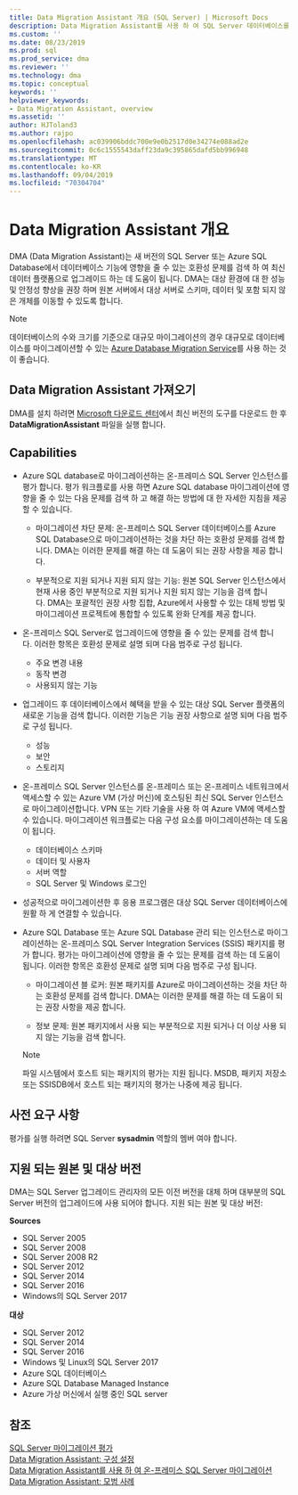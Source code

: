 ```yaml
---
title: Data Migration Assistant 개요 (SQL Server) | Microsoft Docs
description: Data Migration Assistant를 사용 하 여 SQL Server 데이터베이스를 다른 SQL Server 또는 Azure 데이터베이스로 마이그레이션하는 방법에 대해 알아봅니다.
ms.custom: ''
ms.date: 08/23/2019
ms.prod: sql
ms.prod_service: dma
ms.reviewer: ''
ms.technology: dma
ms.topic: conceptual
keywords: ''
helpviewer_keywords:
- Data Migration Assistant, overview
ms.assetid: ''
author: HJToland3
ms.author: rajpo
ms.openlocfilehash: ac039906bddc700e9e0b2517d0e34274e088ad2e
ms.sourcegitcommit: 0c6c1555543daff23da9c395865dafd5bb996948
ms.translationtype: MT
ms.contentlocale: ko-KR
ms.lasthandoff: 09/04/2019
ms.locfileid: "70304704"
---
```

# <a name="overview-of-data-migration-assistant"></a>Data Migration Assistant 개요
DMA (Data Migration Assistant)는 새 버전의 SQL Server 또는 Azure SQL Database에서 데이터베이스 기능에 영향을 줄 수 있는 호환성 문제를 검색 하 여 최신 데이터 플랫폼으로 업그레이드 하는 데 도움이 됩니다. DMA는 대상 환경에 대 한 성능 및 안정성 향상을 권장 하며 원본 서버에서 대상 서버로 스키마, 데이터 및 포함 되지 않은 개체를 이동할 수 있도록 합니다.

> [!NOTE] 
> 데이터베이스의 수와 크기를 기준으로 대규모 마이그레이션의 경우 대규모로 데이터베이스를 마이그레이션할 수 있는 [Azure Database Migration Service](/azure/dms/dms-overview)를 사용 하는 것이 좋습니다.
  
## <a name="get-data-migration-assistant"></a>Data Migration Assistant 가져오기
DMA를 설치 하려면 [Microsoft 다운로드 센터](https://www.microsoft.com/download/details.aspx?id=53595)에서 최신 버전의 도구를 다운로드 한 후 **DataMigrationAssistant** 파일을 실행 합니다.

## <a name="capabilities"></a>Capabilities
- Azure SQL database로 마이그레이션하는 온-프레미스 SQL Server 인스턴스를 평가 합니다. 평가 워크플로를 사용 하면 Azure SQL database 마이그레이션에 영향을 줄 수 있는 다음 문제를 검색 하 고 해결 하는 방법에 대 한 자세한 지침을 제공할 수 있습니다.

  - 마이그레이션 차단 문제: 온-프레미스 SQL Server 데이터베이스를 Azure SQL Database으로 마이그레이션하는 것을 차단 하는 호환성 문제를 검색 합니다. DMA는 이러한 문제를 해결 하는 데 도움이 되는 권장 사항을 제공 합니다.

  - 부분적으로 지원 되거나 지원 되지 않는 기능: 원본 SQL Server 인스턴스에서 현재 사용 중인 부분적으로 지원 되거나 지원 되지 않는 기능을 검색 합니다. DMA는 포괄적인 권장 사항 집합, Azure에서 사용할 수 있는 대체 방법 및 마이그레이션 프로젝트에 통합할 수 있도록 완화 단계를 제공 합니다.

- 온-프레미스 SQL Server로 업그레이드에 영향을 줄 수 있는 문제를 검색 합니다. 이러한 항목은 호환성 문제로 설명 되며 다음 범주로 구성 됩니다.

  - 주요 변경 내용
  - 동작 변경
  - 사용되지 않는 기능

- 업그레이드 후 데이터베이스에서 혜택을 받을 수 있는 대상 SQL Server 플랫폼의 새로운 기능을 검색 합니다. 이러한 기능은 기능 권장 사항으로 설명 되며 다음 범주로 구성 됩니다.

  - 성능
  - 보안
  - 스토리지

- 온-프레미스 SQL Server 인스턴스를 온-프레미스 또는 온-프레미스 네트워크에서 액세스할 수 있는 Azure VM (가상 머신)에 호스팅된 최신 SQL Server 인스턴스로 마이그레이션합니다. VPN 또는 기타 기술을 사용 하 여 Azure VM에 액세스할 수 있습니다. 마이그레이션 워크플로는 다음 구성 요소를 마이그레이션하는 데 도움이 됩니다.

  - 데이터베이스 스키마
  - 데이터 및 사용자
  - 서버 역할
  - SQL Server 및 Windows 로그인

- 성공적으로 마이그레이션한 후 응용 프로그램은 대상 SQL Server 데이터베이스에 원활 하 게 연결할 수 있습니다.

- Azure SQL Database 또는 Azure SQL Database 관리 되는 인스턴스로 마이그레이션하는 온-프레미스 SQL Server Integration Services (SSIS) 패키지를 평가 합니다. 평가는 마이그레이션에 영향을 줄 수 있는 문제를 검색 하는 데 도움이 됩니다. 이러한 항목은 호환성 문제로 설명 되며 다음 범주로 구성 됩니다.

  - 마이그레이션 블 로커: 원본 패키지를 Azure로 마이그레이션하는 것을 차단 하는 호환성 문제를 검색 합니다. DMA는 이러한 문제를 해결 하는 데 도움이 되는 권장 사항을 제공 합니다.

  - 정보 문제: 원본 패키지에서 사용 되는 부분적으로 지원 되거나 더 이상 사용 되지 않는 기능을 검색 합니다.

  > [!NOTE]
  > 파일 시스템에서 호스트 되는 패키지의 평가는 지원 됩니다.
  > MSDB, 패키지 저장소 또는 SSISDB에서 호스트 되는 패키지의 평가는 나중에 제공 됩니다.

## <a name="prerequisites"></a>사전 요구 사항
평가를 실행 하려면 SQL Server **sysadmin** 역할의 멤버 여야 합니다.

## <a name="supported-source-and-target-versions"></a>지원 되는 원본 및 대상 버전
DMA는 SQL Server 업그레이드 관리자의 모든 이전 버전을 대체 하며 대부분의 SQL Server 버전의 업그레이드에 사용 되어야 합니다. 지원 되는 원본 및 대상 버전:

**Sources**
- SQL Server 2005
- SQL Server 2008
- SQL Server 2008 R2
- SQL Server 2012 
- SQL Server 2014
- SQL Server 2016
- Windows의 SQL Server 2017

**대상**
- SQL Server 2012
- SQL Server 2014
- SQL Server 2016
- Windows 및 Linux의 SQL Server 2017
- Azure SQL 데이터베이스
- Azure SQL Database Managed Instance
- Azure 가상 머신에서 실행 중인 SQL server

## <a name="see-also"></a>참조
[SQL Server 마이그레이션 평가](../dma/dma-assesssqlonprem.md)     
[Data Migration Assistant: 구성 설정](../dma/dma-configurationsettings.md)     
[Data Migration Assistant를 사용 하 여 온-프레미스 SQL Server 마이그레이션](../dma/dma-migrateonpremsql.md)     
[Data Migration Assistant: 모범 사례](../dma/dma-bestpractices.md)     
